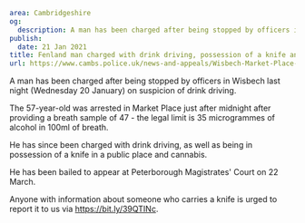 ```yaml
area: Cambridgeshire
og:
  description: A man has been charged after being stopped by officers in Wisbech last night (Wednesday 20 January) on suspicion of drink driving.
publish:
  date: 21 Jan 2021
title: Fenland man charged with drink driving, possession of a knife and cannabis
url: https://www.cambs.police.uk/news-and-appeals/Wisbech-Market-Place-charges-Jan2021
```

A man has been charged after being stopped by officers in Wisbech last night (Wednesday 20 January) on suspicion of drink driving.

The 57-year-old was arrested in Market Place just after midnight after providing a breath sample of 47 - the legal limit is 35 microgrammes of alcohol in 100ml of breath.

He has since been charged with drink driving, as well as being in possession of a knife in a public place and cannabis.

He has been bailed to appear at Peterborough Magistrates' Court on 22 March.

Anyone with information about someone who carries a knife is urged to report it to us via https://bit.ly/39QTINc.
